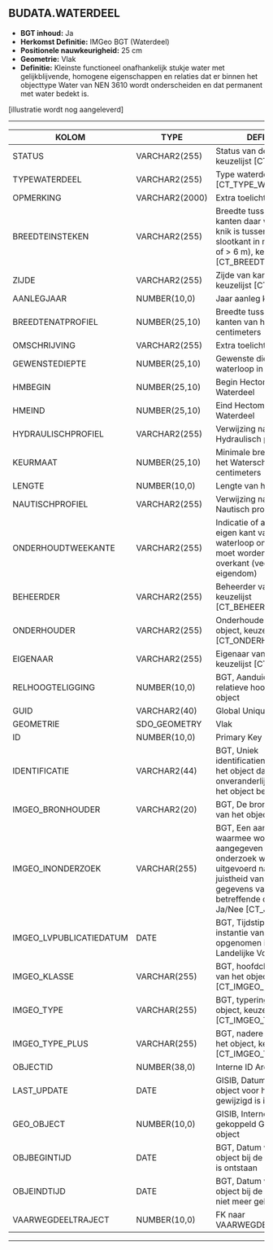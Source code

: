 ﻿## BUDATA.WATERDEEL


* __BGT inhoud:__ Ja
* __Herkomst Definitie:__ IMGeo BGT (Waterdeel)
* __Positionele nauwkeurigheid:__ 25 cm
* __Geometrie:__ Vlak
* __Definitie:__ Kleinste functioneel onafhankelijk stukje water met gelijkblijvende, homogene eigenschappen en relaties dat er binnen het objecttype Water van NEN 3610 wordt onderscheiden en dat permanent met water bedekt is. 

[illustratie wordt nog aangeleverd]

***

|KOLOM                               |TYPE              |DEFINITIE|
|------                              |----              |-----    |
|STATUS                              |VARCHAR2(255)     |Status van de gegevens, keuzelijst [CT_STATUS]|
|TYPEWATERDEEL                       |VARCHAR2(255)     |Type waterdeel, keuzelijst [CT_TYPE_WATERDEEL]|
|OPMERKING                           |VARCHAR2(2000)    |Extra toelichting|
|BREEDTEINSTEKEN                     |VARCHAR2(255)     |Breedte tussen de twee kanten daar waar er een knik is tussen land en slootkant in meters (< 6 m of > 6 m), keuzelijst [CT_BREEDTE_INSTEKEN]|
|ZIJDE                               |VARCHAR2(255)     |Zijde van kanaal, keuzelijst [CT_ZIJDE]|
|AANLEGJAAR                          |NUMBER(10,0)      |Jaar aanleg kanaal|
|BREEDTENATPROFIEL                   |NUMBER(25,10)     |Breedte tussen de twee kanten van het water in centimeters|
|OMSCHRIJVING                        |VARCHAR2(255)     |Extra toelichting|
|GEWENSTEDIEPTE                      |NUMBER(25,10)     |Gewenste diepte van de waterloop in centimeters|
|HMBEGIN                             |NUMBER(25,10)     |Begin Hectometrering van Waterdeel|
|HMEIND                              |NUMBER(25,10)     |Eind Hectometrering van Waterdeel|
|HYDRAULISCHPROFIEL                  |VARCHAR2(255)     |Verwijzing naar het Hydraulisch profiel|
|KEURMAAT                            |NUMBER(25,10)     |Minimale breedte volgens het Waterschap in centimeters|
|LENGTE                              |NUMBER(10,0)      |Lengte van het Waterdeel|
|NAUTISCHPROFIEL                     |VARCHAR2(255)     |Verwijzing naar het Nautisch profiel|
|ONDERHOUDTWEEKANTE                  |VARCHAR2(255)     |Indicatie of alleen de eigen kant van de waterloop onderhouden moet worden of ook de overkant (veelal in ander eigendom)|
|BEHEERDER                           |VARCHAR2(255)     |Beheerder van het object, keuzelijst [CT_BEHEERDER]|
|ONDERHOUDER                         |VARCHAR2(255)     |Onderhouder van het object, keuzelijst [CT_ONDERHOUDER]|
|EIGENAAR                            |VARCHAR2(255)     |Eigenaar van het object, keuzelijst [CT_INSTANTIE]|
|RELHOOGTELIGGING                    |NUMBER(10,0)      |BGT, Aanduiding voor de relatieve hoogte van het object|
|GUID                                |VARCHAR2(40)      |Global Unique Identifier|
|GEOMETRIE                           |SDO_GEOMETRY      |Vlak|
|ID                                  |NUMBER(10,0)      |Primary Key|
|IDENTIFICATIE                       |VARCHAR2(44)      |BGT, Uniek identificatienummer voor het object dat onveranderlijk is zolang het object bestaat|
|IMGEO_BRONHOUDER                    |VARCHAR2(20)      |BGT, De bronhoudercode van het object|
|IMGEO_INONDERZOEK                   |VARCHAR(255)      |BGT, Een aanduiding waarmee wordt aangegeven dat een onderzoek wordt uitgevoerd naar de juistheid van een of meer gegevens van het betreffende object: Ja/Nee [CT_JA_NEE] |
|IMGEO_LVPUBLICATIEDATUM             |DATE              |BGT, Tijdstip waarop deze instantie van het object is opgenomen in de Landelijke Voorziening|
|IMGEO_KLASSE                        |VARCHAR(255)      |BGT, hoofdclassificatie van het object, keuzelijst [CT_IMGEO_KLASSE]|
|IMGEO_TYPE                          |VARCHAR(255)      |BGT, typering van het object, keuzelijst [CT_IMGEO_TYPE] |
|IMGEO_TYPE_PLUS                     |VARCHAR(255)      |BGT, nadere typering van het object, keuzelijst [CT_IMGEO_TYPE_PLUS]|
|OBJECTID                            |NUMBER(38,0)      |Interne ID ArcGIS|
|LAST_UPDATE                         |DATE              |GISIB, Datum waarop het object voor het laatst gewijzigd is in GISIB|
|GEO_OBJECT                          |NUMBER(10,0)      |GISIB, Interne ID van gekoppeld Gisib geo object|
|OBJBEGINTIJD                        |DATE              |BGT, Datum waarop het object bij de bronhouder is ontstaan|
|OBJEINDTIJD                         |DATE              |BGT, Datum waarop het object bij de bronhouder niet meer geldig is|
|VAARWEGDEELTRAJECT                  |NUMBER(10,0)      |FK naar VAARWEGDEELTRAJECT |

***

